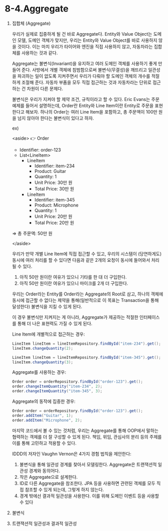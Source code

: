 # 8-4.Aggregate

1.  집합체 (Aggregate)

    우리가 실제로 집중하게 될 건 바로 Aggregate다. Entity와 Value Object는 도메인 모델, 도메인 객체가 맞지만, 우리는 Entity와 Value Object를 바로 사용하지 않을 것이다. 이는 마치 우리가 타이어와 엔진을 직접 사용하지 않고, 자동차라는 집합체를 사용하는 것과 같다.

    Aggregate는 불변식(Invariant)을 유지하고 여러 도메인 객체를 사용하기 좋게 만들어 준다. 사방에서 개별 객체에 침범함으로써 불변식(무결성)을 깨뜨리고 일관성을 파괴하는 일이 없도록 지켜주면서 우리가 다뤄야 할 도메인 객체의 개수를 적절하게 조절해 준다. 자동차 부품을 모두 직접 접근하는 것과 자동차라는 단위로 접근하는 건 차원이 다른 문제다.

    불변식은 우리가 지켜야 할 제약 조건, 규칙이라고 할 수 있다. Eric Evans는 주문 예제를 들어서 설명하는데, Order란 Entity와 Line Item이란 Entity로 주문을 표현한다고 해보자. 하나의 Order는 여러 Line Item을 포함하고, 총 주문액이 100만 원을 넘지 않아야 한다는 불변식이 있다고 하자.

    ex)

    \<aside> 👉 Order

    * Identifier: order-123
    * List\<LineItem>
      * LineItem
        * Identifier: item-234
        * Product: Guitar
        * Quantity: 1
        * Unit Price: 30만 원
        * Total Price: 30만 원
      * LineItem
        * Identifier: item-345
        * Product: Microphone
        * Quantity: 1
        * Unit Price: 20만 원
        * Total Price: 20만 원

    ⇒ 총 주문액: 50만 원

    \</aside>

    우리가 만약 개별 Line Item에 직접 접근할 수 있고, 우리의 시스템이 (당연하게도) 동시에 여러 처리를 할 수 있다면 다음과 같은 2개의 요청이 동시에 들어와서 처리될 수 있다.

    1. 아직 50만 원이란 여유가 있으니 기타를 한 대 더 구입한다.
    2. 아직 50만 원이란 여유가 있으니 마이크를 2개 더 구입한다.

    우리는 Order라는 Entity를 Order라는 Aggregate의 Root로 삼고, 하나의 객체에 동시에 접근할 수 없다는 제약을 통해(일반적으로 이 목표는 Transaction을 통해 달성한다) 불변식을 지킬 수 있게 된다.

    이 경우 불변식만 지켜지는 게 아니라, Aggregate가 제공하는 적절한 인터페이스를 통해 더 나은 표현력도 가질 수 있게 된다.

    Line Item에 개별적으로 접근하는 경우:

    ```java
    LineItem lineItem = lineItemRepository.findById("item-234").get();
    lineItem.changeQuantity(2);

    LineItem lineItem = lineItemRepository.findById("item-345").get();
    lineItem.changeQuantity(3);
    ```

    Aggregate를 사용하는 경우:

    ```java
    Order order = orderRepository.findById("order-123").get();
    order.changeItemQuantity("item-234", 2);
    order.changeItemQuantity("item-345", 3);
    ```

    Aggregate의 동작에 집중한 경우:

    ```java
    Order order = orderRepository.findById("order-123").get();
    order.addItem("Guitar", 1);
    order.addItem("Microphone", 2);
    ```

    마지막 코드에서 볼 수 있는 것처럼, 우리는 Aggregate를 통해 OOP에서 말하는 협력하는 객체를 더 잘 구성할 수 있게 된다. 책임, 위임, 관심사의 분리 등의 주제를 이를 통해 고민하고 적용할 수 있다.

    IDDD의 저자인 Vaughn Vernon은 4가지 경험 법칙을 제안한다:

    1. 불변식을 통해 일관성 경계를 찾아서 모델링한다. Aggregate은 트랜잭션적 일관성 경계와 동의어다.
    2. 작은 Aggregate으로 설계한다.
    3. ID로 다른 Aggregate을 참조한다. JPA 등을 사용하면 관련된 객체를 모두 직접 참조할 수 있게 되는데, 그렇게 하지 않는다.
    4. 경계 밖에선 결과적 일관성을 사용한다. 이를 위해 도메인 이벤트 등을 사용할 수 있다
2. 불변식
3. 트랜잭션적 일관성과 결과적 일관성
